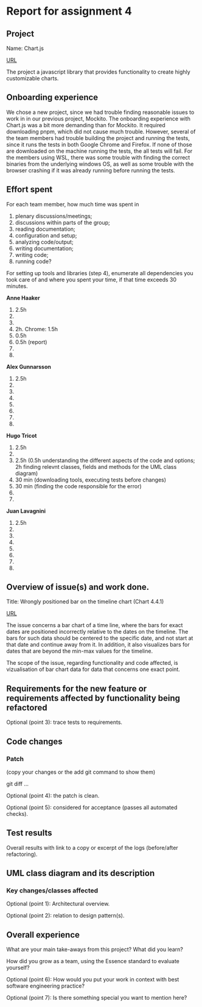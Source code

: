 # Report for assignment 4

## Project

Name: Chart.js

[URL](https://github.com/alexarne/Chart.js)

The project a javascript library that provides functionality to create highly customizable charts.

## Onboarding experience

We chose a new project, since we had trouble finding reasonable issues to work in in our previous project, Mockito.
The onboarding experience with Chart.js was a bit more demanding than for Mockito. It required downloading pnpm, which did not cause much trouble. However, several of the team members had trouble building the project and running the tests, since it runs the tests in both Google Chrome and Firefox. If none of those are downloaded on the machine running the tests, the all tests will fail. For the members using WSL, there was some trouble with finding the correct binaries from the underlying windows OS, as well as some trouble with the browser crashing if it was already running before running the tests.

## Effort spent

For each team member, how much time was spent in

1. plenary discussions/meetings;
2. discussions within parts of the group;
3. reading documentation;
4. configuration and setup;
5. analyzing code/output;
6. writing documentation;
7. writing code;
8. running code?

For setting up tools and libraries (step 4), enumerate all dependencies
you took care of and where you spent your time, if that time exceeds
30 minutes.

**Anne Haaker**

1. 2.5h
2. 
3. 
4. 2h. Chrome: 1.5h
5. 0.5h
6. 0.5h (report)
7. 
8. 

**Alex Gunnarsson**

1. 2.5h
2. 
3. 
4. 
5. 
6. 
7. 
8. 

**Hugo Tricot**

1. 2.5h
2. 
3. 2.5h (0.5h understanding the different aspects of the code and options; 2h finding relevnt classes, fields and methods for the UML class diagram)
4. 30 min (downloading tools, executing tests before changes)
5. 30 min (finding the code responsible for the error)
6. 
7. 

**Juan Lavagnini**

1. 2.5h
2. 
3. 
4. 
5. 
6. 
7. 
8. 

## Overview of issue(s) and work done.

Title: Wrongly positioned bar on the timeline chart (Chart 4.4.1)

[URL](https://github.com/chartjs/Chart.js/issues/11667)

The issue concerns a bar chart of a time line, where the bars for exact dates are positioned incorrectly relative to the dates on the timeline. The bars for such data should be centered to the specific date, and not start at that date and continue away from it. In addition, it also visualizes bars for dates that are beyond the min-max values for the timeline.

The scope of the issue, regarding functionality and code affected, is vizualisation of bar chart data for data that concerns one exact point. 

## Requirements for the new feature or requirements affected by functionality being refactored

Optional (point 3): trace tests to requirements.

## Code changes

### Patch

(copy your changes or the add git command to show them)

git diff ...

Optional (point 4): the patch is clean.

Optional (point 5): considered for acceptance (passes all automated checks).

## Test results

Overall results with link to a copy or excerpt of the logs (before/after
refactoring).

## UML class diagram and its description

### Key changes/classes affected

Optional (point 1): Architectural overview.

Optional (point 2): relation to design pattern(s).

## Overall experience

What are your main take-aways from this project? What did you learn?

How did you grow as a team, using the Essence standard to evaluate yourself?

Optional (point 6): How would you put your work in context with best software
engineering practice?

Optional (point 7): Is there something special you want to mention here?

